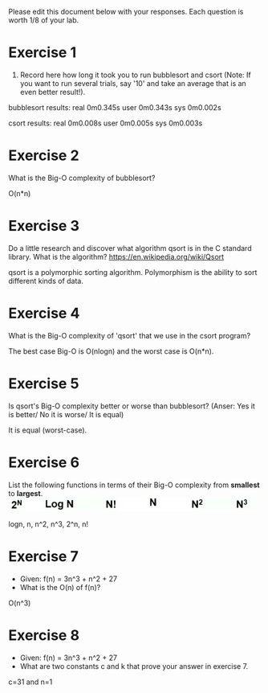 Please edit this document below with your responses. Each question is worth 1/8 of your lab.

# Exercise 1

1. Record here how long it took you to run bubblesort and csort (Note: If you want to run several trials, say '10' and take an average that is an even better result!).

bubblesort results:
real   0m0.345s
user   0m0.343s
sys    0m0.002s

csort results:
real   0m0.008s
user   0m0.005s
sys    0m0.003s

# Exercise 2

What is the Big-O complexity of bubblesort?

O(n*n)

# Exercise 3

Do a little research and discover what algorithm qsort is in the C standard library. What is the algorithm? https://en.wikipedia.org/wiki/Qsort

qsort is a polymorphic sorting algorithm. Polymorphism is the ability to sort different kinds of data.

# Exercise 4

What is the Big-O complexity of 'qsort' that we use in the csort program?

The best case Big-O is O(nlogn) and the worst case is O(n*n).

# Exercise 5

Is qsort's Big-O complexity better or worse than bubblesort? (Anser: Yes it is better/ No it is worse/ It is equal)

It is equal (worst-case).

# Exercise 6

List the following functions in terms of their Big-O complexity from **smallest** to **largest**.
<img src="./media/bigo.jpg"/>

logn, n, n^2, n^3, 2^n, n!

# Exercise 7

- Given: f(n) = 3n^3 + n^2 + 27
- What is the O(n) of f(n)?

O(n^3)

# Exercise 8

- Given: f(n) = 3n^3 + n^2 + 27
- What are two constants c and k that prove your answer in exercise 7.

c=31 and n=1
